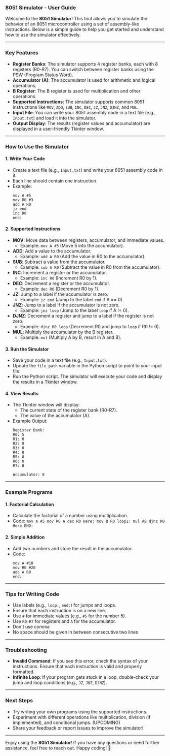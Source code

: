 ### 8051 Simulator - User Guide

Welcome to the **8051 Simulator**! This tool allows you to simulate the behavior of an 8051 microcontroller using a set of assembly-like instructions. Below is a simple guide to help you get started and understand how to use the simulator effectively.

---

### **Key Features**
- **Register Banks**: The simulator supports 4 register banks, each with 8 registers (R0-R7). You can switch between register banks using the PSW (Program Status Word).
- **Accumulator (A)**: The accumulator is used for arithmetic and logical operations.
- **B Register**: The B register is used for multiplication and other operations.
- **Supported Instructions**: The simulator supports common 8051 instructions like `MOV`, `ADD`, `SUB`, `INC`, `DEC`, `JZ`, `JNZ`, `DJNZ`, and `MUL`.
- **Input File**: You can write your 8051 assembly code in a text file (e.g., `Input.txt`) and load it into the simulator.
- **Output Display**: The results (register values and accumulator) are displayed in a user-friendly Tkinter window.

---

### **How to Use the Simulator**

#### 1. **Write Your Code**
   - Create a text file (e.g., `Input.txt`) and write your 8051 assembly code in it.
   - Each line should contain one instruction.
   - Example:
     ```
     mov A #5
     mov R0 #3
     add A R0
     jz end
     inc R0
     end:
     ```

#### 2. **Supported Instructions**
   - **MOV**: Move data between registers, accumulator, and immediate values.
     - Example: `mov A #5` (Move 5 into the accumulator).
   - **ADD**: Add a value to the accumulator.
     - Example: `add A R0` (Add the value in R0 to the accumulator).
   - **SUB**: Subtract a value from the accumulator.
     - Example: `sub A R0` (Subtract the value in R0 from the accumulator).
   - **INC**: Increment a register or the accumulator.
     - Example: `inc R0` (Increment R0 by 1).
   - **DEC**: Decrement a register or the accumulator.
     - Example: `dec R0` (Decrement R0 by 1).
   - **JZ**: Jump to a label if the accumulator is zero.
     - Example: `jz end` (Jump to the label `end` if A == 0).
   - **JNZ**: Jump to a label if the accumulator is not zero.
     - Example: `jnz loop` (Jump to the label `loop` if A != 0).
   - **DJNZ**: Decrement a register and jump to a label if the register is not zero.
     - Example: `djnz R0 loop` (Decrement R0 and jump to `loop` if R0 != 0).
   - **MUL**: Multiply the accumulator by the B register.
     - Example: `mul` (Multiply A by B, result in A and B).

#### 3. **Run the Simulator**
   - Save your code in a text file (e.g., `Input.txt`).
   - Update the `file_path` variable in the Python script to point to your input file.
   - Run the Python script. The simulator will execute your code and display the results in a Tkinter window.

#### 4. **View Results**
   - The Tkinter window will display:
     - The current state of the register bank (R0-R7).
     - The value of the accumulator (A).
   - Example Output:
     ```
     Register Bank:
     R0: 5
     R1: 0
     R2: 0
     R3: 0
     R4: 0
     R5: 0
     R6: 0
     R7: 0

     Accumulator: 8
     ```

---

### **Example Programs**

#### 1. **Factorial Calculation**
   - Calculate the factorial of a number using multiplication.
   - Code:
    ```
    mov A #5
    mov R0 A
    dec R0
    Here:
    mov B R0
    loop1:
    mul AB
    djnz R0 Here
    END:
    ```

#### 2. **Simple Addition**
   - Add two numbers and store the result in the accumulator.
   - Code:
     ```
     mov A #10
     mov R0 #20
     add A R0
     end:
     ```

---

### **Tips for Writing Code**
- Use labels (e.g., `loop:`, `end:`) for jumps and loops.
- Ensure that each instruction is on a new line.
- Use `#` for immediate values (e.g., `#5` for the number 5).
- Use `R0-R7` for registers and `A` for the accumulator.
- Don't use comma
- No space should be given in between consecutive two lines

---

### **Troubleshooting**
- **Invalid Command**: If you see this error, check the syntax of your instructions. Ensure that each instruction is valid and properly formatted.
- **Infinite Loop**: If your program gets stuck in a loop, double-check your jump and loop conditions (e.g., `JZ`, `JNZ`, `DJNZ`).

---

### **Next Steps**
- Try writing your own programs using the supported instructions.
- Experiment with different operations like multiplication, division (if implemented), and conditional jumps. (UPCOMING)
- Share your feedback or report issues to improve the simulator!

---

Enjoy using the **8051 Simulator**! If you have any questions or need further assistance, feel free to reach out. Happy coding! 🚀
